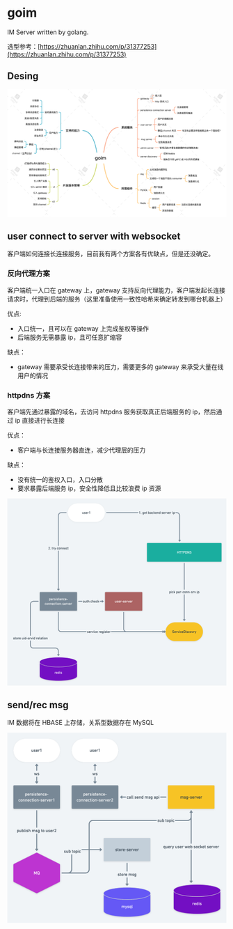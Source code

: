 # goim

IM Server written by golang.

选型参考：[https://zhuanlan.zhihu.com/p/31377253](https://zhuanlan.zhihu.com/p/31377253)

## Desing

![desing](./static/goim.png)

## user connect to server with websocket

客户端如何连接长连接服务，目前我有两个方案各有优缺点，但是还没确定。

### 反向代理方案

客户端统一入口在 gateway 上，gateway 支持反向代理能力，客户端发起长连接请求时，代理到后端的服务（这里准备使用一致性哈希来确定转发到哪台机器上）

优点:

- 入口统一，且可以在 gateway 上完成鉴权等操作
- 后端服务无需暴露 ip，且可任意扩缩容

缺点：

- gateway 需要承受长连接带来的压力，需要更多的 gateway 来承受大量在线用户的情况

### httpdns 方案

客户端先通过暴露的域名，去访问 httpdns 服务获取真正后端服务的 ip，然后通过 ip 直接进行长连接

优点：

- 客户端与长连接服务器直连，减少代理层的压力

缺点：

- 没有统一的鉴权入口，入口分散
- 要求暴露后端服务 ip，安全性降低且比较浪费 ip 资源

![ws](./static/conn_ws.png)

## send/rec msg

IM 数据将在 HBASE 上存储，关系型数据存在 MySQL

![msg](./static/send_rec_msg.png)
